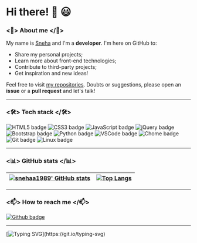# Hi there! 👋 😃
 

### <🌹> About me </🌹>

My name is [Sneha](https://snehaa1989.github.io/portfolio/) and I'm a **developer**. I'm here on GitHub to:
- Share my personal projects;
- Learn more about front-end technologies;
- Contribute to third-party projects;
- Get inspiration and new ideas!

Feel free to visit [my repositories](https://github.com/snehaa1989?tab=repositories). Doubts or suggestions, please open an **issue** or a **pull request** and let's talk!

---

### <🛠> Tech stack </🛠>

![HTML5 badge](https://img.shields.io/badge/HTML5-E34F26?style=for-the-badge&logo=html5&logoColor=white) ![CSS3 badge](https://img.shields.io/badge/CSS3-1572B6?style=for-the-badge&logo=css3&logoColor=white) ![JavaScript badge](https://img.shields.io/badge/JavaScript-323330?style=for-the-badge&logo=javascript&logoColor=F7DF1E) ![jQuery badge](https://img.shields.io/badge/jQuery-0769AD?style=for-the-badge&logo=jquery&logoColor=white) ![Bootstrap badge](https://img.shields.io/badge/Bootstrap-563D7C?style=for-the-badge&logo=bootstrap&logoColor=white) ![Python badge](https://img.shields.io/badge/Python-FFD43B?style=for-the-badge&logo=python&logoColor=blue) ![VSCode badge](https://img.shields.io/badge/Visual_Studio_Code-0078D4?style=for-the-badge&logo=visual%20studio%20code&logoColor=white) ![Chome badge](https://img.shields.io/badge/Google_chrome-4285F4?style=for-the-badge&logo=Google-chrome&logoColor=white) ![Git badge](https://img.shields.io/badge/GIT-F05032?style=for-the-badge&logo=git&logoColor=white) ![Linux badge](https://img.shields.io/badge/Linux-FCC624?style=for-the-badge&logo=linux&logoColor=black)

---

### <📊> GitHub stats </📊>


[![snehaa1989' GitHub stats](https://github-readme-stats.vercel.app/api?username=snehaa1989&show_icons=true&theme=dark&text_color=fff&border_color=79ff97&hide_title=true)](https://github.com/snehaa1989) | [![Top Langs](https://github-readme-stats.vercel.app/api/top-langs/?username=snehaa1989&theme=dark&text_color=fff&border_color=79ff97&layout=compact)](https://github.com/snehaa1989) 
| ----------- | ------------ |

---

### <📫> How to reach me </📫>

[![Github badge](https://img.shields.io/badge/snehaa1989-100000?style=for-the-badge&logo=github&logoColor=white)](https://github.com/snehaa1989) 

---

[![Typing SVG](https://readme-typing-svg.herokuapp.com?font=Ubuntu&color=%230EAA20&vCenter=true&lines=Thanks+for+visiting!+You're+welcome!)](https://git.io/typing-svg)
